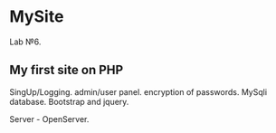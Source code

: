 # MySite
Lab №6. 

My first site on PHP
-
SingUp/Logging.
admin/user panel.
encryption of passwords.
MySqli database.
Bootstrap and jquery.

Server - OpenServer.
